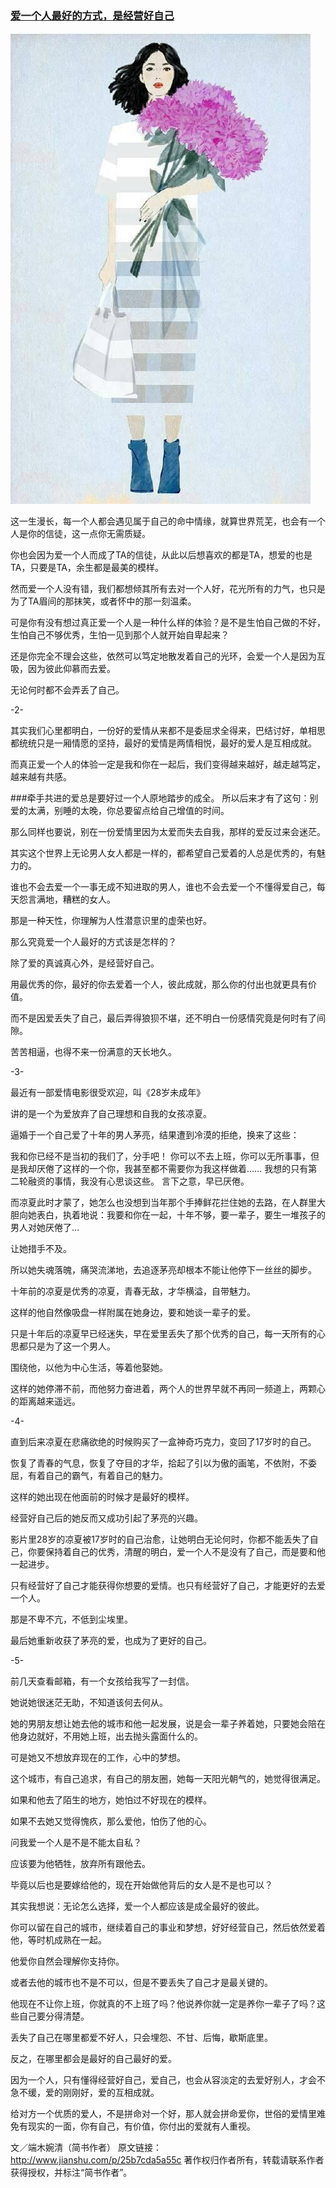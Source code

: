 ### [爱一个人最好的方式，是经营好自己](http://www.jianshu.com/p/25b7cda5a55c)
![](img/爱一个人最好的方式，是经营好自己.jpg)

这一生漫长，每一个人都会遇见属于自己的命中情缘，就算世界荒芜，也会有一个人是你的信徒，这一点你无需质疑。

你也会因为爱一个人而成了TA的信徒，从此以后想喜欢的都是TA，想爱的也是TA，只要是TA，余生都是最美的模样。

然而爱一个人没有错，我们都想倾其所有去对一个人好，花光所有的力气，也只是为了TA眉间的那抹笑，或者怀中的那一刻温柔。

可是你有没有想过真正爱一个人是一种什么样的体验？是不是生怕自己做的不好，生怕自己不够优秀，生怕一见到那个人就开始自卑起来？

还是你完全不理会这些，依然可以笃定地散发着自己的光环，会爱一个人是因为互吸，因为彼此仰慕而去爱。

无论何时都不会弄丢了自己。

-2-

其实我们心里都明白，一份好的爱情从来都不是委屈求全得来，巴结讨好，单相思都统统只是一厢情愿的坚持，最好的爱情是两情相悦，最好的爱人是互相成就。

而真正爱一个人的体验一定是我和你在一起后，我们变得越来越好，越走越笃定，越来越有共感。

###牵手共进的爱总是要好过一个人原地踏步的成全。
所以后来才有了这句：别爱的太满，别睡的太晚，你总要留点给自己增值的时间。

那么同样也要说，别在一份爱情里因为太爱而失去自我，那样的爱反过来会迷茫。

其实这个世界上无论男人女人都是一样的，都希望自己爱着的人总是优秀的，有魅力的。

谁也不会去爱一个一事无成不知进取的男人，谁也不会去爱一个不懂得爱自己，每天怨言满地，糟糕的女人。

那是一种天性，你理解为人性潜意识里的虚荣也好。

那么究竟爱一个人最好的方式该是怎样的？

除了爱的真诚真心外，是经营好自己。

用最优秀的你，最好的你去爱着一个人，彼此成就，那么你的付出也就更具有价值。

而不是因爱丢失了自己，最后弄得狼狈不堪，还不明白一份感情究竟是何时有了间隙。

苦苦相逼，也得不来一份满意的天长地久。

-3-

最近有一部爱情电影很受欢迎，叫《28岁未成年》

讲的是一个为爱放弃了自己理想和自我的女孩凉夏。

逼婚于一个自己爱了十年的男人茅亮，结果遭到冷漠的拒绝，换来了这些：

我和你已经不是当初的我们了，分手吧！
你可以不去上班，你可以无所事事，但是我却厌倦了这样的一个你，我甚至都不需要你为我这样做着……
我想的只有第二轮融资的事情，我没有心思谈这些。
言下之意，早已厌倦。

而凉夏此时才蒙了，她怎么也没想到当年那个手捧鲜花拦住她的去路，在人群里大胆向她表白，执着地说：我要和你在一起，十年不够，要一辈子，要生一堆孩子的男人对她厌倦了…

让她措手不及。

所以她失魂落魄，痛哭流涕地，去追逐茅亮却根本不能让他停下一丝丝的脚步。

十年前的凉夏是优秀的凉夏，青春无敌，才华横溢，自带魅力。

这样的他自然像吸盘一样附属在她身边，要和她谈一辈子的爱。

只是十年后的凉夏早已经迷失，早在爱里丢失了那个优秀的自己，每一天所有的心思都只是为了这一个男人。

围绕他，以他为中心生活，等着他娶她。

这样的她停滞不前，而他努力奋进着，两个人的世界早就不再同一频道上，两颗心的距离越来遥远。

-4-

直到后来凉夏在悲痛欲绝的时候购买了一盒神奇巧克力，变回了17岁时的自己。

恢复了青春的气息，恢复了夺目的才华，拾起了引以为傲的画笔，不依附，不委屈，有着自己的霸气，有着自己的魅力。

这样的她出现在他面前的时候才是最好的模样。

经营好自己后的她反而又成功引起了茅亮的兴趣。

影片里28岁的凉夏被17岁时的自己治愈，让她明白无论何时，你都不能丢失了自己，你要保持着自己的优秀，清醒的明白，爱一个人不是没有了自己，而是要和他一起进步。

只有经营好了自己才能获得你想要的爱情。也只有经营好了自己，才能更好的去爱一个人。

那是不卑不亢，不低到尘埃里。

最后她重新收获了茅亮的爱，也成为了更好的自己。

-5-

前几天查看邮箱，有一个女孩给我写了一封信。

她说她很迷茫无助，不知道该何去何从。

她的男朋友想让她去他的城市和他一起发展，说是会一辈子养着她，只要她会陪在他身边就好，不用她上班，出去抛头露面什么的。

可是她又不想放弃现在的工作，心中的梦想。

这个城市，有自己追求，有自己的朋友圈，她每一天阳光朝气的，她觉得很满足。

如果和他去了陌生的地方，她怕过不好现在的模样。

如果不去她又觉得愧疚，那么爱他，怕伤了他的心。

问我爱一个人是不是不能太自私？

应该要为他牺牲，放弃所有跟他去。

毕竟以后也是要嫁给他的，现在开始做他背后的女人是不是也可以？

其实我想说：无论怎么选择，爱一个人都应该是成全最好的彼此。

你可以留在自己的城市，继续着自己的事业和梦想，好好经营自己，然后依然爱着他，等时机成熟在一起。

他爱你自然会理解你支持你。

或者去他的城市也不是不可以，但是不要丢失了自己才是最关键的。

他现在不让你上班，你就真的不上班了吗？他说养你就一定是养你一辈子了吗？这些自己要分得清楚。

丢失了自己在哪里都爱不好人，只会埋怨、不甘、后悔，歇斯底里。

反之，在哪里都会是最好的自己最好的爱。

因为一个人，只有懂得经营好自己，爱自己，也会从容淡定的去爱好别人，才会不急不缓，爱的刚刚好，爱的互相成就。

给对方一个优质的爱人，不是拼命对一个好，那人就会拼命爱你，世俗的爱情里难免有现实的一面，你有自己，有价值，你付出的爱就有人重视。

文／端木婉清（简书作者）
原文链接：http://www.jianshu.com/p/25b7cda5a55c
著作权归作者所有，转载请联系作者获得授权，并标注“简书作者”。
